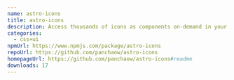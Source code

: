 ```yaml
---
name: astro-icons
title: astro-icons
description: Access thousands of icons as components on-demand in your astro projects.
categories:
  - css+ui
npmUrl: https://www.npmjs.com/package/astro-icons
repoUrl: https://github.com/panchaow/astro-icons
homepageUrl: https://github.com/panchaow/astro-icons#readme
downloads: 17
---
```

